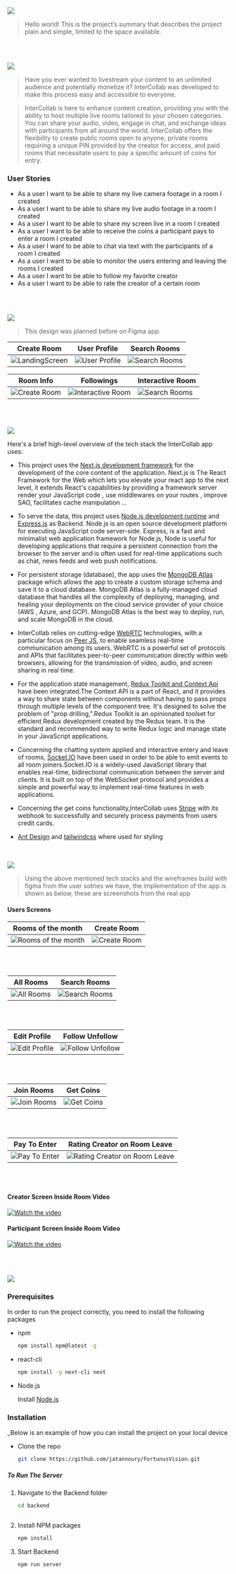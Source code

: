 
<img src="https://github.com/ToniTannoury/InterCollab/assets/138028340/4efc1bf1-0663-497b-a8d9-09bae6b5609b"/>

> Hello world! This is the project’s summary that describes the project plain and simple, limited to the space available.

</div>
 
<br><br>

<img  id="project-philosophy" src="https://github.com/ToniTannoury/InterCollab/assets/138028340/798af04e-9ac9-4628-b78e-79f4e2d7b924"/>

>Have you ever wanted to livestream your content to an unlimited audience and potentially monetize it? InterCollab was developed to make this process easy and accessible to everyone.

>InterCollab is here to enhance content creation, providing you with the ability to host multiple live rooms tailored to your chosen categories. You can share your audio, video, engage in chat, and exchange ideas with participants from all around the world. InterCollab offers the flexibility to create public rooms open to anyone, private rooms requiring a unique PIN provided by the creator for access, and paid rooms that necessitate users to pay a specific amount of coins for entry.

### User Stories
- As a user I want to be able to share my live camera footage in a room I created
- As a user I want to be able to share my live audio footage in a room I created
- As a user I want to be able to share my screen live in a room I created
- As a user I want to be able to receive the coins a participant pays to enter a room I created 
- As a user I want to be able to chat via text with the participants of a room I created
- As a user I want to be able to monitor the users entering and leaving the rooms I created
- As a user I want to be able to follow my favorite creator
- As a user I want to be able to rate the creator of a certain room


<br><br>

<img id="wireframes" src="https://github.com/ToniTannoury/InterCollab/assets/138028340/3fe41cf1-f842-4c56-9e01-75e6f6f0db7e"/>

> This design was planned before on Figma app.



| Create Room | User Profile | Search Rooms |
| ------ | ------ | ------ |
| ![LandingScreen](https://github.com/ToniTannoury/InterCollab/assets/138028340/dad02324-256e-47d1-99a2-db0a4eb6fe64) | ![User Profile](https://github.com/ToniTannoury/InterCollab/assets/138028340/49985041-7408-4c8e-ba59-722b73b724b5) |  ![Search Rooms](https://github.com/ToniTannoury/InterCollab/assets/138028340/288ac111-1b98-4481-a5c3-eead07b40f73)

| Room Info | Followings | Interactive Room |
| ------ | ------ | ------ |
|![Create Room](https://github.com/ToniTannoury/InterCollab/assets/138028340/4710f203-7443-451d-8b6c-9c6295f685c4) | ![Interactive Room](https://github.com/ToniTannoury/InterCollab/assets/138028340/dd758cc2-276a-4f68-bbc4-b206d29537a0) |  ![Search Rooms](https://github.com/ToniTannoury/InterCollab/assets/138028340/75a4bb58-9f4f-4271-9c3e-7138ba01d5be) 


<br><br>

<img id="tech-stack" src="https://github.com/ToniTannoury/InterCollab/assets/138028340/8d6f6279-3c15-41e7-889a-dfa209b5af7f"/>

Here's a brief high-level overview of the tech stack the InterCollab app uses:

- This project uses the [Next.js development framework](https://nextjs.dev/) for the development of the core content of the application. Next.js is The React Framework for the Web which lets you elevate your react app to the next level, it extends React's capabilities by providing a framework server render your JavaScript code , use middlewares on your routes , improve SAO, facilitates cache manipulation ...

- To serve the data, this project uses [Node.js development runtime](https://nodejs.org/en/) and [Express.js](https://expressjs.com/) as Backend. Node.js is an open source development platform for executing JavaScript code server-side. Express, is a fast and minimalist web application framework for Node.js, Node is useful for developing applications that require a persistent connection from the browser to the server and is often used for real-time applications such as chat, news feeds and web push notifications.

- For persistent storage (database), the app uses the [MongoDB Atlas](https://www.mongodb.com/) package which allows the app to create a custom storage schema and save it to a cloud database. MongoDB Atlas is a fully-managed cloud database that handles all the complexity of deploying, managing, and healing your deployments on the cloud service provider of your choice (AWS , Azure, and GCP). MongoDB Atlas is the best way to deploy, run, and scale MongoDB in the cloud.

- InterCollab relies on cutting-edge [WebRTC](https://webrtc.org/) technologies, with a particular focus on [Peer JS](https://peerjs.com/), to enable seamless real-time communication among its users. WebRTC is a powerful set of protocols and APIs that facilitates peer-to-peer communication directly within web browsers, allowing for the transmission of video, audio, and screen sharing in real time.

- For the application state management, [Redux Toolkit and Context Api](https://redux-toolkit.js.org/) have been integrated.The Context API is a part of React, and it provides a way to share state between components without having to pass props through multiple levels of the component tree. It's designed to solve the problem of "prop drilling,".Redux Toolkit is an opinionated toolset for efficient Redux development created by the Redux team. It is the standard and recommended way to write Redux logic and manage state in your JavaScript applications.

- Concerning the chatting system applied and interactive entery and leave of rooms, [Socket.IO](https://socket.io/) have been used in order to be able to emit events to all room joiners.Socket.IO is a widely-used JavaScript library that enables real-time, bidirectional communication between the server and clients. It is built on top of the WebSocket protocol and provides a simple and powerful way to implement real-time features in web applications.

- Concerning the get coins functionality,InterCollab uses [Stripe](https://stripe.com/en-gb-us) with its webhook to successfully and securely process payments from users credit cards.

- [Ant Design](https://ant.design/) and [tailwindcss](https://tailwindcss.com/) where used for styling

<br><br>
<img id="features" src="https://github.com/ToniTannoury/InterCollab/assets/138028340/1efd2b02-cf75-41c4-ad40-a220d6c1ac4c"/>


> Using the above mentioned tech stacks and the wireframes build with figma from the user sotries we have, the implementation of the app is shown as below, these are screenshots from the real app

#### Users Screens



| Rooms of the month | Create Room |
| ------ | ------ |
| ![Rooms of the month](https://github.com/ToniTannoury/InterCollab/assets/138028340/618ff162-880e-4383-a664-34f88ff2188d) | ![Create Room](https://github.com/ToniTannoury/InterCollab/assets/138028340/d925830a-f3e6-47e8-96e8-17b9d79a7578) |

<br><br>

| All Rooms | Search Rooms 
| ------ | ------ | 
| ![All Rooms](https://github.com/ToniTannoury/InterCollab/assets/138028340/8734a0b1-f0ef-4120-9d0a-548d76c74bf0) | ![Search Rooms ](https://github.com/ToniTannoury/InterCollab/assets/138028340/5ee7dec5-fbb9-4d11-a853-7b3d8427f434) | 

<br><br>

| Edit Profile | Follow Unfollow | 
| ------ | ------ 
| ![Edit Profile](https://github.com/ToniTannoury/InterCollab/assets/138028340/de4fe203-05b8-4f32-89a7-294def1620a8) | ![Follow Unfollow](https://github.com/ToniTannoury/InterCollab/assets/138028340/9475f120-bcb2-4b4d-8962-1161629dd8e3)|

<br><br>

| Join Rooms | Get Coins
| ------ | ------
| ![Join Rooms](https://github.com/ToniTannoury/InterCollab/assets/138028340/60d2e8a5-2d33-4c7a-a4bb-78cbf73a7c1a) | ![Get Coins](https://github.com/ToniTannoury/InterCollab/assets/138028340/6fd05336-e18b-4f95-8bca-2289cc1a54ab) | 

<br><br>

| Pay To Enter | Rating Creator on Room Leave | 
| ------ | ------ | 
| ![Pay To Enter](https://github.com/ToniTannoury/InterCollab/assets/138028340/ab015dbb-bcb6-4ceb-8f86-6b91bca958ba) | ![Rating Creator on Room Leave](https://github.com/ToniTannoury/InterCollab/assets/138028340/2324b69a-124a-463a-b34b-d093e32aab2e) |
<br><br>

#### Creator Screen Inside Room Video

[![Watch the video](https://github.com/ToniTannoury/InterCollab/assets/138028340/db62ec67-e4fe-4626-96c2-dbeb8dcbd400)](https://github.com/ToniTannoury/InterCollab/assets/138028340/e8fb3a41-187a-4c58-9f3a-1a54b94dbdd9)

#### Participant Screen Inside Room Video
[![Watch the video](https://github.com/ToniTannoury/InterCollab/assets/138028340/db62ec67-e4fe-4626-96c2-dbeb8dcbd400)](https://github.com/ToniTannoury/InterCollab/assets/138028340/f29111a3-b2ae-494e-889f-2dafed026dc2
)

<br><br>

<img id="features" src="https://github.com/ToniTannoury/InterCollab/assets/138028340/c59f2d5e-cce1-48ae-8db0-eac55be5018d"/>

### Prerequisites

In order to run the project correctly, you need to install the following packages

- npm
  ```sh
  npm install npm@latest -g
  ```

- react-cli
  ```sh
  npm install -g next-cli next
  ```

- Node.js

  Install [Node.js](https://nodejs.org/en/)

  
### Installation

_Below is an example of how you can install the project on your local device


- Clone the repo
   ```sh
   git clone https://github.com/jatannoury/FortunusVision.git


##### To Run The Server
1. Navigate to the Backend folder
   ```sh
   cd backend
   ```
      ```
2. Install NPM packages
   ```sh
   npm install
   ```
3. Start Backend
   ```sh
   npm run server
   ```